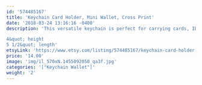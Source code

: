 ```yaml
---
id: '574485167'
title: 'Keychain Card Holder, Mini Wallet, Cross Print'
date: '2018-03-24 13:16:16 -0400'
description: 'This versatile keychain is perfect for carrying cards, ID&#39;s and money while conveniently keeping your keys attached. Available in many super cute prints. Cotton interior and exterior. Durable and lightweight.

4&quot; height
5 1/2&quot; length'
etsyLink: 'https://www.etsy.com/listing/574485167/keychain-card-holder-mini-wallet-cross?utm_source=synctostaticsite&utm_medium=api&utm_campaign=api'
price: '14.00'
image: 'img/il_570xN.1455092058_qa3f.jpg'
categories: '["Keychain Wallet"]'
weight: '2'
---
```

